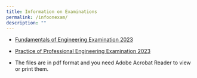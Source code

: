 ```yaml
---
title: Information on Examinations
permalink: /infoonexam/
description: ""
---
```

* [Fundamentals of Engineering Examination 2023](/files/Downloads/Info%20on%20Exams/fee%202023.pdf)

* [Practice of Professional Engineering Examination 2023](/files/Downloads/Info%20on%20Exams/ppe_2023%20(new).pdf)
 
* The files are in pdf format and you need Adobe Acrobat Reader to view or print them.